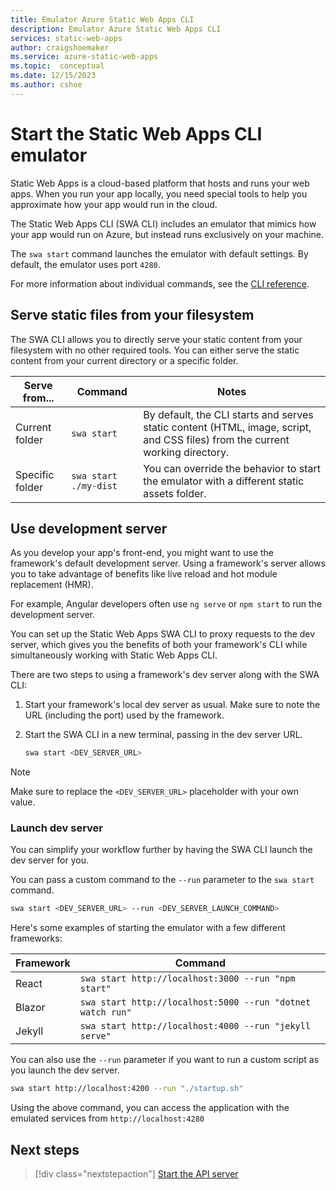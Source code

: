 ```yaml
---
title: Emulator Azure Static Web Apps CLI
description: Emulator Azure Static Web Apps CLI
services: static-web-apps
author: craigshoemaker
ms.service: azure-static-web-apps
ms.topic:  conceptual
ms.date: 12/15/2023
ms.author: cshoe
---
```


# Start the Static Web Apps CLI emulator

Static Web Apps is a cloud-based platform that hosts and runs your web apps. When you run your app locally, you need special tools to help you approximate how your app would run in the cloud.

The Static Web Apps CLI (SWA CLI) includes an emulator that mimics how your app would run on Azure, but instead runs exclusively on your machine.

The `swa start` command launches the emulator with default settings. By default, the emulator uses port `4280`.

For more information about individual commands, see the [CLI reference](/azure/static-web-apps/static-web-apps-cli#swa-start).

## Serve static files from your filesystem

The SWA CLI allows you to directly serve your static content from your filesystem with no other required tools. You can either serve the static content from your current directory or a specific folder.

| Serve from... | Command | Notes |
|---|---|---|
| Current folder | `swa start` | By default, the CLI starts and serves static content (HTML, image, script, and CSS files) from the current working directory. |
| Specific folder | `swa start ./my-dist` | You can override the behavior to start the emulator with a different static assets folder.  |

## Use development server

As you develop your app's front-end, you might want to use the framework's default development server. Using a framework's server allows you to take advantage of benefits like live reload and hot module replacement (HMR).

For example, Angular developers often use `ng serve` or `npm start` to run the development server.

You can set up the Static Web Apps SWA CLI to proxy requests to the dev server, which gives you the benefits of both your framework's CLI while simultaneously working with Static Web Apps CLI.

There are two steps to using a framework's dev server along with the SWA CLI:

1. Start your framework's local dev server as usual. Make sure to note the URL (including the port) used by the framework.

1. Start the SWA CLI in a new terminal, passing in the dev server URL.

    ```bash
    swa start <DEV_SERVER_URL>
    ```

> [!NOTE]
> Make sure to replace the `<DEV_SERVER_URL>` placeholder with your own value.

### Launch dev server

You can simplify your workflow further by having the SWA CLI launch the dev server for you.

You can pass a custom command to the `--run` parameter to the `swa start` command.

```bash
swa start <DEV_SERVER_URL> --run <DEV_SERVER_LAUNCH_COMMAND>
```

Here's some examples of starting the emulator with a few different frameworks:

| Framework | Command |
|---|---|
| React | `swa start http://localhost:3000 --run "npm start"` |
| Blazor | `swa start http://localhost:5000 --run "dotnet watch run"` |
| Jekyll | `swa start http://localhost:4000 --run "jekyll serve"` |

You can also use the `--run` parameter if you want to run a custom script as you launch the dev server.

```bash
swa start http://localhost:4200 --run "./startup.sh"
```

Using the above command, you can access the application with the emulated services from `http://localhost:4280`


## Next steps

> [!div class="nextstepaction"]
> [Start the API server](static-web-apps-cli-api-server.md)
